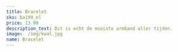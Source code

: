 ```yaml
---
title: Bracelet
sku: ba199_nl
price: 13.99
description_text: Dit is echt de mooiste armband aller tijden.
image:  /img/kwal.jpg
name: Bracelet
---
```

